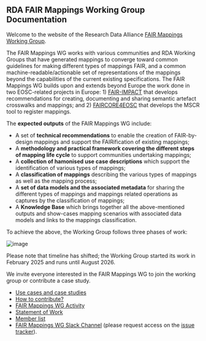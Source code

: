 ## RDA FAIR Mappings Working Group Documentation

Welcome to the website of the Research Data Alliance [FAIR Mappings Working Group](https://www.rd-alliance.org/groups/fair-mappings-wg/activity/).

The FAIR Mappings WG works with various communities and RDA Working Groups that have generated mappings to converge toward common guidelines for making different types of mappings FAIR, and a common machine-readable/actionable set of representations of the mappings beyond the capabilities of the current existing specifications. The FAIR Mappings WG builds upon and extends beyond Europe the work done in two EOSC-related projects in Europe: 1) [FAIR-IMPACT](https://fair-impact.eu/wp4-metadata-and-ontologies) that develops recommendations for creating, documenting and sharing semantic artefact crosswalks and mappings; and 2) [FAIRCORE4EOSC](https://faircore4eosc.eu/eosc-core-components/metadata-schema-and-crosswalk-registry-mscr) that develops the MSCR tool to register mappings.

The <b>expected outputs</b> of the FAIR Mappings WG include:

- A set of <b>technical recommendations</b> to enable the creation of FAIR-by-design mappings and support the FAIRification of existing mappings;
- A <b>methodology and practical framework covering the different steps of mapping life cycle</b> to support communities undertaking mappings;
- A <b>collection of hamonised use case descriptions</b> which support the identification of various types of mappings;
- A <b>classification of mappings</b> describing the various types of mappings as well as the mapping process;
- A <b>set of data models and the associated metadata</b> for sharing the different types of mappings and mappings related operations as captures by the classification of mappings;
- A <b>Knowledge Base</b> which brings together all the above-mentioned outputs and show-cases mapping scenarios with associated data models and links to the mappings classification.

To achieve the above, the Working Group follows three phases of work:

![image](https://github.com/user-attachments/assets/fac486bb-4c99-436a-b6c1-1b2facef9ec6)

Please note that timeline has shifted; the Working Group started its work in February 2025 and runs until August 2026.  

We invite everyone interested in the FAIR Mappings WG to join the working group or contribute a case study.

- [Use cases and case studies](use-cases.md)
- [How to contribute?](https://github.com/mapping-commons/rda-fair-mappings/blob/main/CONTRIBUTING.md)
- [FAIR Mappings WG Activity](https://www.rd-alliance.org/groups/fair-mappings-wg/activity/)
- [Statement of Work](https://www.rd-alliance.org/groups/fair-mappings-wg/work-statement/?sow=174262)
- [Member list](https://www.rd-alliance.org/groups/fair-mappings-wg/members/all-members/)
- [FAIR Mappings WG Slack Channel](https://obo-communitygroup.slack.com/archives/C0811AQDC0H) (please request access on the [issue tracker](https://github.com/mapping-commons/rda-fair-mappings/issues)).
